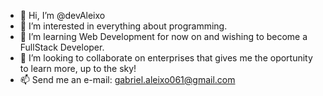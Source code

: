 - 👋 Hi, I’m @devAleixo 
- 👀 I’m interested in everything about programming.
- 🌱 I’m learning Web Development for now on and wishing to become a FullStack Developer.
- 💞️ I’m looking to collaborate on enterprises that gives me the oportunity to learn more, up to the sky!
- 📫 Send me an e-mail: gabriel.aleixo061@gmail.com

<!---
devAleixo/devAleixo is a ✨ special ✨ repository because its `README.md` (this file) appears on your GitHub profile.
You can click the Preview link to take a look at your changes.
--->
